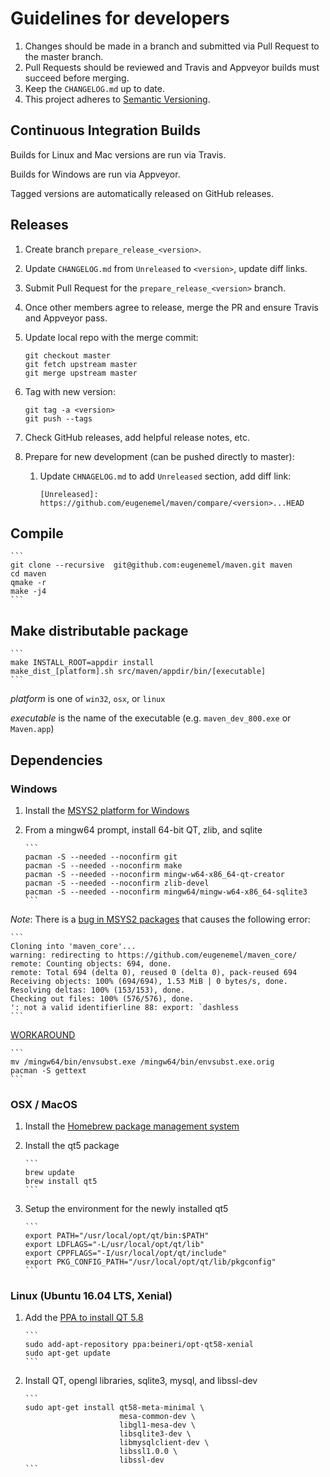 # Guidelines for developers

1.  Changes should be made in a branch and submitted via Pull Request to the
    master branch.
2.  Pull Requests should be reviewed and Travis and Appveyor builds must
    succeed before merging.
3.  Keep the `CHANGELOG.md` up to date.
4.  This project adheres to [Semantic Versioning](http://semver.org/).


## Continuous Integration Builds

Builds for Linux and Mac versions are run via Travis.

Builds for Windows are run via Appveyor.

Tagged versions are automatically released on GitHub releases.


## Releases

1.  Create branch `prepare_release_<version>`.

2.  Update `CHANGELOG.md` from `Unreleased` to `<version>`, update diff links.

3.  Submit Pull Request for the `prepare_release_<version>` branch.

4.  Once other members agree to release, merge the PR and ensure Travis and
    Appveyor pass.

5.  Update local repo with the merge commit:
    ```
    git checkout master
    git fetch upstream master
    git merge upstream master
    ```

6.  Tag with new version:
    ```
    git tag -a <version>
    git push --tags
    ```

7.  Check GitHub releases, add helpful release notes, etc.

8.  Prepare for new development (can be pushed directly to master):

    1.  Update `CHNAGELOG.md` to add `Unreleased` section, add diff link:
        ```
        [Unreleased]: https://github.com/eugenemel/maven/compare/<version>...HEAD
        ```

## Compile

    ```
    git clone --recursive  git@github.com:eugenemel/maven.git maven
    cd maven
    qmake -r
    make -j4
    ```

## Make distributable package

    ```
    make INSTALL_ROOT=appdir install
    make_dist_[platform].sh src/maven/appdir/bin/[executable]
    ```

*platform* is one of `win32`, `osx`, or `linux`

*executable* is the name of the executable (e.g. `maven_dev_800.exe` or
    `Maven.app`)


## Dependencies

### Windows

1.  Install the [MSYS2 platform for Windows](http://www.msys2.org/)

2.  From a mingw64 prompt, install 64-bit QT, zlib, and sqlite

        ```
        pacman -S --needed --noconfirm git
        pacman -S --needed --noconfirm make
        pacman -S --needed --noconfirm mingw-w64-x86_64-qt-creator
        pacman -S --needed --noconfirm zlib-devel
        pacman -S --needed --noconfirm mingw64/mingw-w64-x86_64-sqlite3
        ```

*Note*: There is a [bug in MSYS2 packages](https://github.com/Alexpux/MSYS2-packages/issues/735) that causes the following error:

    ```
    Cloning into 'maven_core'...
    warning: redirecting to https://github.com/eugenemel/maven_core/
    remote: Counting objects: 694, done.
    remote: Total 694 (delta 0), reused 0 (delta 0), pack-reused 694
    Receiving objects: 100% (694/694), 1.53 MiB | 0 bytes/s, done.
    Resolving deltas: 100% (153/153), done.
    Checking out files: 100% (576/576), done.
    ': not a valid identifierline 88: export: `dashless
    ```

[WORKAROUND](https://github.com/Alexpux/MSYS2-packages/issues/735#issuecomment-264556713)

    ```
    mv /mingw64/bin/envsubst.exe /mingw64/bin/envsubst.exe.orig
    pacman -S gettext
    ```

### OSX / MacOS

1.  Install the [Homebrew package management system]()

2.  Install the qt5 package

        ```
        brew update
        brew install qt5
        ```

3.  Setup the environment for the newly installed qt5

        ```
        export PATH="/usr/local/opt/qt/bin:$PATH"
        export LDFLAGS="-L/usr/local/opt/qt/lib"
        export CPPFLAGS="-I/usr/local/opt/qt/include"
        export PKG_CONFIG_PATH="/usr/local/opt/qt/lib/pkgconfig"
        ```


### Linux (Ubuntu 16.04 LTS, Xenial)

1.  Add the [PPA to install QT 5.8](https://launchpad.net/~beineri/+archive/ubuntu/opt-qt58-xenial)

        ```
        sudo add-apt-repository ppa:beineri/opt-qt58-xenial
        sudo apt-get update
        ```

2.  Install QT, opengl libraries, sqlite3, mysql, and libssl-dev

        ```
        sudo apt-get install qt58-meta-minimal \
                             mesa-common-dev \
                             libgl1-mesa-dev \
                             libsqlite3-dev \
                             libmysqlclient-dev \
                             libssl1.0.0 \
                             libssl-dev
        ```
